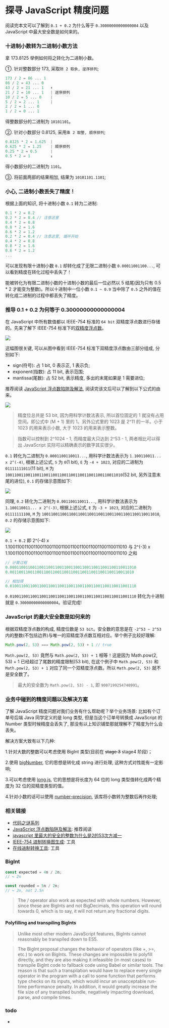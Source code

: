 # 探寻 JavaScript 精度问题

阅读完本文可以了解到 `0.1 + 0.2` 为什么等于 `0.30000000000000004` 以及 JavaScript 中最大安全数是如何来的。

### 十进制小数转为二进制小数方法

拿 173.8125 举例如何将之转化为二进制小数。

①. 针对整数部分 173, 采取`除 2 取余, 逆序排列`;

```js
173 / 2 = 86 ... 1
86 / 2 = 43 ... 0
43 / 2 = 21 ... 1   ↑
21 / 2 = 10 ... 1   | 逆序排列
10 / 2 = 5 ... 0    |
5 / 2 = 2 ... 1     |
2 / 2 = 1 ... 0
1 / 2 = 0 ... 1
```

得整数部分的二进制为 `10101101`。

②. 针对小数部分 0.8125, 采用`乘 2 取整, 顺序排列`;

```js
0.8125 * 2 = 1.625  |
0.625 * 2 = 1.25    | 顺序排列
0.25 * 2 = 0.5      |
0.5 * 2 = 1         ↓
```

得小数部分的二进制为 `1101`。

③. 将前面两部的结果相加, 结果为 `10101101.1101`;

### 小心, 二进制小数丢失了精度！

根据上面的知识, 将十进制小数 `0.1` 转为二进制:

```js
0.1 * 2 = 0.2
0.2 * 2 = 0.4 // 注意这里
0.4 * 2 = 0.8
0.8 * 2 = 1.6
0.6 * 2 = 1.2
0.2 * 2 = 0.4 // 注意这里, 循环开始
0.4 * 2 = 0.8
0.8 * 2 = 1.6
0.6 * 2 = 1.2
...
```

可以发现有限十进制小数 `0.1` 却转化成了无限二进制小数 `0.00011001100...`, 可以看到精度在转化过程中丢失了！

能被转化为有限二进制小数的十进制小数的最后一位必然以 5 结尾(因为只有 0.5 * 2 才能变为整数)。所以十进制中一位小数 `0.1 ~ 0.9` 当中除了 `0.5` 之外的值在转化成二进制的过程中都丢失了精度。

### 推导 0.1 + 0.2 为何等于 0.30000000000000004

在 JavaScript 中所有数值都以 IEEE-754 标准的 `64 bit` 双精度浮点数进行存储的。先来了解下 IEEE-754 标准下的[双精度浮点数](https://zh.wikipedia.org/wiki/%E9%9B%99%E7%B2%BE%E5%BA%A6%E6%B5%AE%E9%BB%9E%E6%95%B8)。

![](http://with.muyunyun.cn/dda7d5b38676abfa13afb344f8a792ed.jpg-300)

这幅图很关键, 可以从图中看到 IEEE-754 标准下双精度浮点数由三部分组成, 分别如下:

* sign(符号): 占 1 bit, 0 表示正, 1 表示负;
* exponent(指数): 占 11 bit, 表示范围;
* mantissa(尾数): 占 52 bit, 表示精度, 多出的末尾如果是 1 需要进位;

推荐阅读 [JavaScript 浮点数陷阱及解法](https://github.com/camsong/blog/issues/9), 阅读完该文后可以了解到以下公式的由来。

![](http://with.muyunyun.cn/5c268e4bd6e0bf2466598d9d5cb58a16.jpg-200)

> 精度位总共是 53 bit, 因为用科学计数法表示, 所以首位固定的 1 就没有占用空间。即公式中 (M + 1) 里的 1。另外公式里的 1023 是 2^11 的一半。小于 1023 的用来表示小数, 大于 1023 的用来表示整数。

> 指数可以控制到 2^1024 - 1, 而精度最大只达到 2^53 - 1, 两者相比可以得出 JavaScript 实际可以精确表示的数字其实很少。

`0.1` 转化为二进制为 `0.0001100110011...`, 用科学计数法表示为 `1.100110011... x 2^(-4)`, 根据上述公式, `S` 为 `0`(1 bit), `E` 为 `-4 + 1023`, 对应的二进制为 `01111111011`(11 bit), `M` 为 `1001100110011001100110011001100110011001100110011010`(52 bit, 另外注意末尾的进位), `0.1` 的存储示意图如下:

![](http://with.muyunyun.cn/5b7c0dcc0b1770b6eed238e288eb4c0e.jpg-300)

同理, `0.2` 转化为二进制为 `0.001100110011...`, 用科学计数法表示为 `1.100110011... x 2^(-3)`, 根据上述公式, `E` 为 `-3 + 1023`, 对应的二进制为 `01111111100`, `M` 为 `1001100110011001100110011001100110011001100110011010`, `0.2` 的存储示意图如下:

![](http://with.muyunyun.cn/cb0ef89aa0ed6e8d32b90d1a29cfc9e1.jpg-300)

`0.1 + 0.2` 即 2^(-4) x 1.1001100110011001100110011001100110011001100110011010 与 2^(-3) x 1.1001100110011001100110011001100110011001100110011010 之和

```js
// 计算过程
0.00011001100110011001100110011001100110011001100110011010
0.0011001100110011001100110011001100110011001100110011010

// 相加得
0.01001100110011001100110011001100110011001100110011001110
```

`0.01001100110011001100110011001100110011001100110011001110` 转化为十进制就是 `0.30000000000000004`。验证完成!

### JavaScript 的最大安全数是如何来的

根据双精度浮点数的构成, 精度位数是 `53 bit`。安全数的意思是在 `-2^53 ~ 2^53` 内的整数(不包括边界)与唯一的双精度浮点数互相对应。举个例子比较好理解:

```js
Math.pow(2, 53) === Math.pow(2, 53) + 1 // true
```

`Math.pow(2, 53)` 竟然与 `Math.pow(2, 53) + 1` 相等！这是因为 Math.pow(2, 53) + 1 已经超过了尾数的精度限制(53 bit), 在这个例子中 `Math.pow(2, 53)` 和 `Math.pow(2, 53) + 1` 对应了同一个双精度浮点数。所以 `Math.pow(2, 53)` 就不是安全数了。

> 最大的安全数为 `Math.pow(2, 53) - 1`, 即 `9007199254740991`。

### 业务中碰到的精度问题以及解决方案

了解 JavaScript 精度问题对我们业务有什么帮助呢？举个业务场景: 比如有个订单号后端 Java 同学定义的是 long 类型, 但是当这个订单号转换成 JavaScript 的 Number 类型时候精度会丢失了, 那没有以上知识铺垫那就理解不了精度为什么会丢失。

解决方案大致有以下几种:

1.针对大数的整数可以考虑使用 BigInt 类型(目前在 ~~stage 3~~ stage4 阶段)；

2.使用 [bigNumber](https://github.com/MikeMcl/bignumber.js), 它的思想是转化成 string 进行处理, 这种方式对性能有一定影响;

3.可以考虑使用 [long.js](https://github.com/dcodeIO/long.js), 它的思想是将长度为 64 位的 long 类型值转化成两个精度为 32 位的双精度类型的值。

4.针对小数的话可以使用 [number-precision](https://github.com/nefe/number-precision), 该库将小数转为整数后再作处理;

### 相关链接

* [代码之谜系列](http://justjavac.com/codepuzzle/2012/11/11/codepuzzle-float-who-stole-your-accuracy.html)
* [JavaScript 浮点数陷阱及解法](https://github.com/camsong/blog/issues/9): 推荐阅读
* [javascript 里最大的安全的整数为什么是2的53次方减一](https://www.zhihu.com/question/29010688)
* [IEEE-754 进制转换图生成](http://www.binaryconvert.com/convert_double.html): 工具
* [在线进制转换工具](https://www.sojson.com/hexconvert.html): 工具

### BigInt

```js
const expected = 4n / 2n;
// ↪ 2n

const rounded = 5n / 2n;
// ↪ 2n, not 2.5n
```

> The / operator also work as expected with whole numbers. However, since these are BigInts and not BigDecimals, this operation will round towards 0, which is to say, it will not return any fractional digits.

#### Polyfilling and transpiling BigInts

> Unlike most other modern JavaScript features, BigInts cannot reasonably be transpiled down to ES5.

> The BigInt proposal changes the behavior of operators (like +, >=, etc.) to work on BigInts. These changes are impossible to polyfill directly, and they are also making it infeasible (in most cases) to transpile BigInt code to fallback code using Babel or similar tools. The reason is that such a transpilation would have to replace every single operator in the program with a call to some function that performs type checks on its inputs, which would incur an unacceptable run-time performance penalty. In addition, it would greatly increase the file size of any transpiled bundle, negatively impacting download, parse, and compile times.

### todo

- [ ](https://docs.google.com/presentation/d/1apPbAiv_-mJF35P31IjaII8UA6TwSynCA_zhfDEmgOE/edit#slide=id.p)
